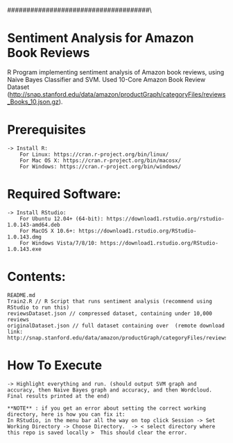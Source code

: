 


#####################################\
# Sentiment Analysis for Amazon Book Reviews
R Program implementing sentiment analysis of Amazon book reviews, using Naive Bayes Classifier and SVM.  Used 10-Core Amazon Book Review Dataset (http://snap.stanford.edu/data/amazon/productGraph/categoryFiles/reviews_Books_10.json.gz).

#####
# Prerequisites

	-> Install R:
		For Linux: https://cran.r-project.org/bin/linux/
		For Mac OS X: https://cran.r-project.org/bin/macosx/
		For Windows: https://cran.r-project.org/bin/windows/

#####




#####
# Required Software:

	-> Install RStudio:
		For Ubuntu 12.04+ (64-bit): https://download1.rstudio.org/rstudio-1.0.143-amd64.deb
		For MacOS X 10.6+: https://download1.rstudio.org/RStudio-1.0.143.dmg
		For Windows Vista/7/8/10: https://download1.rstudio.org/RStudio-1.0.143.exe
#####




#####
# Contents:
	README.md
	Train2.R // R Script that runs sentiment analysis (recommend using RStudio to run this)
	reviewsDataset.json // compressed dataset, containing under 10,000 reviews 
 	originalDataset.json // full dataset containing over  (remote download link: 				http://snap.stanford.edu/data/amazon/productGraph/categoryFiles/reviews_Books_10.json.gz)
	
#####

	
#####
# How To Execute
	
	-> Highlight everything and run. (should output SVM graph and accuracy, then Naive Bayes graph and accuracy, and then Wordcloud.  Final results printed at the end)
	
	**NOTE** : if you get an error about setting the correct working directory, here is how you can fix it:
	In RStudio, in the menu bar all the way on top click Session -> Set Working Directory -> Choose Directory.  -> < select directory where this repo is saved locally >  This should clear the error.
#####
